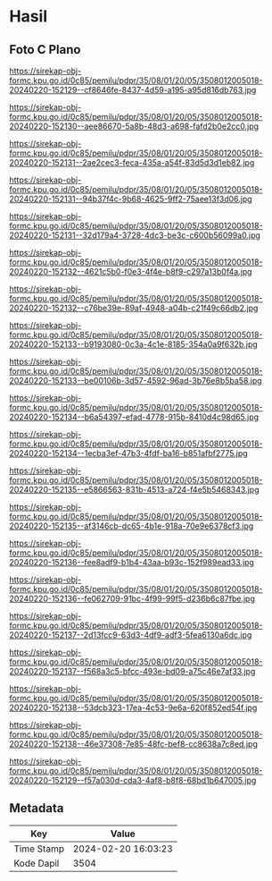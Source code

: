 # Hasil

## Foto C Plano

https://sirekap-obj-formc.kpu.go.id/0c85/pemilu/pdpr/35/08/01/20/05/3508012005018-20240220-152129--cf8646fe-8437-4d59-a195-a95d816db763.jpg

https://sirekap-obj-formc.kpu.go.id/0c85/pemilu/pdpr/35/08/01/20/05/3508012005018-20240220-152130--aee86670-5a8b-48d3-a698-fafd2b0e2cc0.jpg

https://sirekap-obj-formc.kpu.go.id/0c85/pemilu/pdpr/35/08/01/20/05/3508012005018-20240220-152131--2ae2cec3-feca-435a-a54f-83d5d3d1eb82.jpg

https://sirekap-obj-formc.kpu.go.id/0c85/pemilu/pdpr/35/08/01/20/05/3508012005018-20240220-152131--94b37f4c-9b68-4625-9ff2-75aee13f3d06.jpg

https://sirekap-obj-formc.kpu.go.id/0c85/pemilu/pdpr/35/08/01/20/05/3508012005018-20240220-152131--32d179a4-3728-4dc3-be3c-c600b56099a0.jpg

https://sirekap-obj-formc.kpu.go.id/0c85/pemilu/pdpr/35/08/01/20/05/3508012005018-20240220-152132--4621c5b0-f0e3-4f4e-b8f9-c297a13b0f4a.jpg

https://sirekap-obj-formc.kpu.go.id/0c85/pemilu/pdpr/35/08/01/20/05/3508012005018-20240220-152132--c76be39e-89af-4948-a04b-c21f49c66db2.jpg

https://sirekap-obj-formc.kpu.go.id/0c85/pemilu/pdpr/35/08/01/20/05/3508012005018-20240220-152133--b9193080-0c3a-4c1e-8185-354a0a9f632b.jpg

https://sirekap-obj-formc.kpu.go.id/0c85/pemilu/pdpr/35/08/01/20/05/3508012005018-20240220-152133--be00106b-3d57-4592-96ad-3b76e8b5ba58.jpg

https://sirekap-obj-formc.kpu.go.id/0c85/pemilu/pdpr/35/08/01/20/05/3508012005018-20240220-152134--b6a54397-efad-4778-915b-8410d4c98d65.jpg

https://sirekap-obj-formc.kpu.go.id/0c85/pemilu/pdpr/35/08/01/20/05/3508012005018-20240220-152134--1ecba3ef-47b3-4fdf-ba16-b851afbf2775.jpg

https://sirekap-obj-formc.kpu.go.id/0c85/pemilu/pdpr/35/08/01/20/05/3508012005018-20240220-152135--e5866563-831b-4513-a724-f4e5b5468343.jpg

https://sirekap-obj-formc.kpu.go.id/0c85/pemilu/pdpr/35/08/01/20/05/3508012005018-20240220-152135--af3146cb-dc65-4b1e-918a-70e9e6378cf3.jpg

https://sirekap-obj-formc.kpu.go.id/0c85/pemilu/pdpr/35/08/01/20/05/3508012005018-20240220-152136--fee8adf9-b1b4-43aa-b93c-152f989ead33.jpg

https://sirekap-obj-formc.kpu.go.id/0c85/pemilu/pdpr/35/08/01/20/05/3508012005018-20240220-152136--fe062709-91bc-4f99-99f5-d236b6c87fbe.jpg

https://sirekap-obj-formc.kpu.go.id/0c85/pemilu/pdpr/35/08/01/20/05/3508012005018-20240220-152137--2d13fcc9-63d3-4df9-adf3-5fea6130a6dc.jpg

https://sirekap-obj-formc.kpu.go.id/0c85/pemilu/pdpr/35/08/01/20/05/3508012005018-20240220-152137--f568a3c5-bfcc-493e-bd09-a75c46e7af33.jpg

https://sirekap-obj-formc.kpu.go.id/0c85/pemilu/pdpr/35/08/01/20/05/3508012005018-20240220-152138--53dcb323-17ea-4c53-9e6a-620f852ed54f.jpg

https://sirekap-obj-formc.kpu.go.id/0c85/pemilu/pdpr/35/08/01/20/05/3508012005018-20240220-152138--46e37308-7e85-48fc-bef8-cc8638a7c8ed.jpg

https://sirekap-obj-formc.kpu.go.id/0c85/pemilu/pdpr/35/08/01/20/05/3508012005018-20240220-152129--f57a030d-cda3-4af8-b8f8-68bd1b647005.jpg


## Metadata

| Key        | Value               |
| ---------- | ------------------- |
| Time Stamp | 2024-02-20 16:03:23 |
| Kode Dapil | 3504                |



